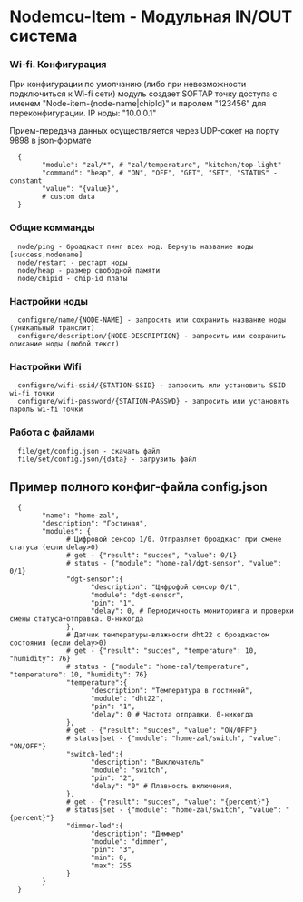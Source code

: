 # Nodemcu-Item - Модульная IN/OUT система 

### Wi-fi. Конфигурация
При конфигурации по умолчанию (либо при невозможности подключиться к Wi-fi сети) модуль создает SOFTAP точку доступа с именем "Node-item-{node-name|chipId}" и паролем "123456" для переконфигурации. IP ноды: "10.0.0.1"

Прием-передача данных осуществляется через UDP-сокет на порту 9898 в json-формате
      
      {
            "module": "zal/*", # "zal/temperature", "kitchen/top-light"
            "command": "heap", # "ON", "OFF", "GET", "SET", "STATUS" - constant
            "value": "{value}",
            # custom data
      }

### Общие комманды
      node/ping - броадкаст пинг всех нод. Вернуть название ноды [success,nodename]
      node/restart - рестарт ноды
      node/heap - размер свободной памяти
      node/chipid - chip-id платы

### Настройки ноды
      configure/name/{NODE-NAME} - запросить или сохранить название ноды (уникальный транслит)
      configure/description/{NODE-DESCRIPTION} - запросить или сохранить описание ноды (любой текст)

### Настройки Wifi
      configure/wifi-ssid/{STATION-SSID} - запросить или установить SSID wi-fi точки
      configure/wifi-password/{STATION-PASSWD} - запросить или установить пароль wi-fi точки
      
### Работа с файлами
      file/get/config.json - скачать файл
      file/set/config.json/{data} - загрузить файл

## Пример полного конфиг-файла config.json
      {
            "name": "home-zal",
            "description": "Гостиная",
            "modules": {
                  # Цифровой сенсор 1/0. Отправляет броадкаст при смене статуса (если delay>0)
                  # get - {"result": "succes", "value": 0/1}
                  # status - {"module": "home-zal/dgt-sensor", "value": 0/1}
                  "dgt-sensor":{
                        "description": "Цифрофой сенсор 0/1",
                        "module": "dgt-sensor",
                        "pin": "1",
                        "delay": 0, # Периодичность мониторинга и проверки смены статуса+отправка. 0-никогда
                  },
                  # Датчик температуры-влажности dht22 с броадкастом состояния (если delay>0)
                  # get - {"result": "succes", "temperature": 10, "humidity": 76}
                  # status - {"module": "home-zal/temperature", "temperature": 10, "humidity": 76}
                  "temperature":{
                        "description": "Температура в гостиной",
                        "module": "dht22",
                        "pin": "1",
                        "delay": 0 # Частота отправки. 0-никогда
                  },
                  # get - {"result": "succes", "value": "ON/OFF"}
                  # status|set - {"module": "home-zal/switch", "value": "ON/OFF"}
                  "switch-led":{
                        "description": "Выключатель"
                        "module": "switch",
                        "pin": "2",
                        "delay": "0" # Плавность включения,
                  },
                  # get - {"result": "succes", "value": "{percent}"}
                  # status|set - {"module": "home-zal/switch", "value": "{percent}"}
                  "dimmer-led":{
                        "description": "Диммер"
                        "module": "dimmer",
                        "pin": "3",
                        "min": 0,
                        "max": 255
                  }
            }
      }
